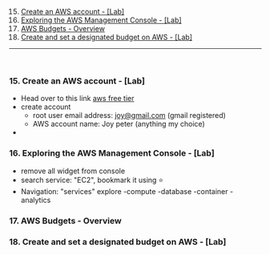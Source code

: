 15. [Create an AWS account - [Lab]](#15)
16. [Exploring the AWS Management Console - [Lab]](#16)
17. [AWS Budgets - Overview](#17)
18. [Create and set a designated budget on AWS - [Lab]](#18)

---

<br>

### 15. Create an AWS account - [Lab]<a id="15"></a>

- Head over to this link [aws free tier](https://aws.amazon.com)
- create account
  - root user email address: joy@gmail.com (gmail registered)
  - AWS account name: Joy peter (anything my choice)
-

### 16. Exploring the AWS Management Console - [Lab]<a id="16"></a>

- remove all widget from console
- search service: "EC2", bookmark it using ⭐
- Navigation: "services" explore -compute -database -container -analytics

### 17. AWS Budgets - Overview<a id="17"></a>

### 18. Create and set a designated budget on AWS - [Lab]<a id="18"></a>
